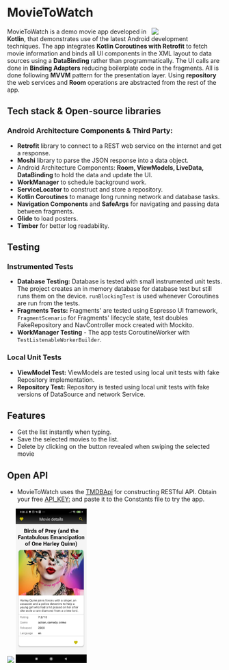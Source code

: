 # MovieToWatch
<img align="right" src="/previews/preview_1.gif" width="33%"/>
MovieToWatch is a demo movie app developed in <b>Kotlin</b>, that demonstrates use of the latest Android development techniques. The app integrates <b>Kotlin Coroutines with Retrofit</b> to fetch movie information and binds all UI components in the XML layout to data sources using a <b>DataBinding</b> rather than programmatically. The UI calls are done in <b>Binding Adapters</b> reducing boilerplate code in the fragments. All is done following <b>MVVM</b> pattern for the presentation layer. Using <b>repository</b> the web services and <b>Room</b> operations are abstracted from the rest of the app.  


## Tech stack & Open-source libraries
### Android Architecture Components & Third Party:

+ <b>Retrofit</b> library to connect to a REST web service on the internet and get a response.
+ <b>Moshi</b> library to parse the JSON response into a data object.
+ Android Architecture Components: <b>Room, ViewModels, LiveData, DataBinding </b> to hold the data and update the UI. 
+ <b>WorkManager</b> to schedule background work.
+ <b>ServiceLocator</b> to construct and store a repository.
+ <b>Kotlin Coroutines</b> to manage long running network and database tasks.
+ <b>Navigation Components</b> and <b>SafeArgs</b> for navigating and passing data between fragments.
+ <b>Glide</b> to load posters.
+ <b>Timber</b> for better log readability.

## Testing  
### Instrumented Tests
+ <b>Database Testing:</b>
Database is tested with small instrumented unit tests. The project creates an in memory database for database test but still runs them on the device. ```runBlockingTest``` is used whenever Coroutines are run from the tests.
+ <b>Fragments Tests:</b>
Fragments' are tested using Espresso UI framework, ```FragmentScenario``` for Fragments' lifecycle state, test doubles FakeRepository and NavController mock created with Mockito. 
+ <b>WorkManager Testing</b> - The app tests CoroutineWorker with ```TestListenableWorkerBuilder```.

### Local Unit Tests
+ <b>ViewModel Test:</b>
ViewModels are tested using local unit tests with fake Repository implementation.
+ <b> Repository Test:</b>
Repository is tested using local unit tests with fake versions of DataSource and network Service.


## Features
+ Get the list instantly when typing.
+ Save the selected movies to the list.
+ Delete by clicking on the button revealed when swiping the selected movie


## Open API
+ MovieToWatch uses the [TMDBApi](https://www.themoviedb.org/signup) for constructing RESTful API. Obtain your free [API_KEY:](https://www.themoviedb.org/signup) and paste it to the Constants file to try the app.

<img src="/previews/preview_2.gif" width="33%"/>  <img src="/previews/screen_1.jpg" width="33%"/>





